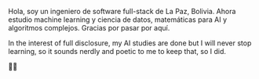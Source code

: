 Hola, soy un ingeniero de software full-stack de La Paz, Bolivia. Ahora estudio machine learning y ciencia de datos, matemáticas para AI y algoritmos complejos. Gracias por pasar por aquí.

In the interest of full disclosure, my AI studies are done but I will never stop learning, so it sounds nerdly and poetic to me to keep that, so I did.

✌🏾

<!---
andres-guzman/andres-guzman is a ✨ special ✨ repository because its `README.md` (this file) appears on your GitHub profile.
You can click the Preview link to take a look at your changes.
--->
